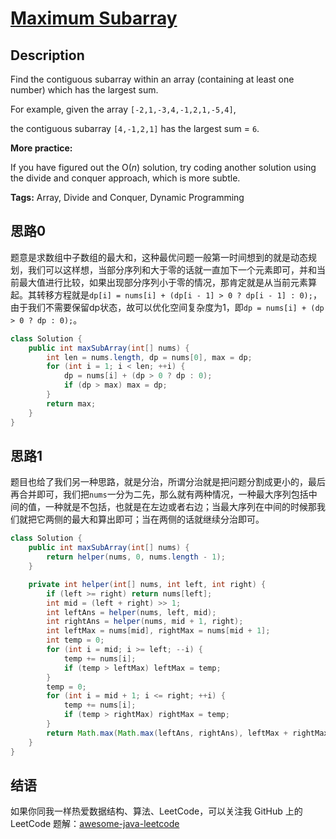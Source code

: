 # [Maximum Subarray][title]

## Description

Find the contiguous subarray within an array (containing at least one number) which has the largest sum.

For example, given the array `[-2,1,-3,4,-1,2,1,-5,4]`,

the contiguous subarray `[4,-1,2,1]` has the largest sum = `6`.

**More practice:**

If you have figured out the O(*n*) solution, try coding another solution using the divide and conquer approach, which is more subtle.

**Tags:** Array, Divide and Conquer, Dynamic Programming


## 思路0

题意是求数组中子数组的最大和，这种最优问题一般第一时间想到的就是动态规划，我们可以这样想，当部分序列和大于零的话就一直加下一个元素即可，并和当前最大值进行比较，如果出现部分序列小于零的情况，那肯定就是从当前元素算起。其转移方程就是`dp[i] = nums[i] + (dp[i - 1] > 0 ? dp[i - 1] : 0);`，由于我们不需要保留dp状态，故可以优化空间复杂度为1，即`dp = nums[i] + (dp > 0 ? dp : 0);`。

```java
class Solution {
    public int maxSubArray(int[] nums) {
        int len = nums.length, dp = nums[0], max = dp;
        for (int i = 1; i < len; ++i) {
            dp = nums[i] + (dp > 0 ? dp : 0);
            if (dp > max) max = dp;
        }
        return max;
    }
}
```

## 思路1

题目也给了我们另一种思路，就是分治，所谓分治就是把问题分割成更小的，最后再合并即可，我们把`nums`一分为二先，那么就有两种情况，一种最大序列包括中间的值，一种就是不包括，也就是在左边或者右边；当最大序列在中间的时候那我们就把它两侧的最大和算出即可；当在两侧的话就继续分治即可。

```java
class Solution {
    public int maxSubArray(int[] nums) {
        return helper(nums, 0, nums.length - 1);
    }

    private int helper(int[] nums, int left, int right) {
        if (left >= right) return nums[left];
        int mid = (left + right) >> 1;
        int leftAns = helper(nums, left, mid);
        int rightAns = helper(nums, mid + 1, right);
        int leftMax = nums[mid], rightMax = nums[mid + 1];
        int temp = 0;
        for (int i = mid; i >= left; --i) {
            temp += nums[i];
            if (temp > leftMax) leftMax = temp;
        }
        temp = 0;
        for (int i = mid + 1; i <= right; ++i) {
            temp += nums[i];
            if (temp > rightMax) rightMax = temp;
        }
        return Math.max(Math.max(leftAns, rightAns), leftMax + rightMax);
    }
}
```


## 结语

如果你同我一样热爱数据结构、算法、LeetCode，可以关注我 GitHub 上的 LeetCode 题解：[awesome-java-leetcode][ajl]



[title]: https://leetcode.com/problems/maximum-subarray
[ajl]: https://github.com/Blankj/awesome-java-leetcode
